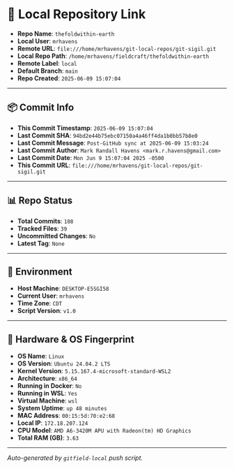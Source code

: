# 🔗 Local Repository Link

- **Repo Name**: `thefoldwithin-earth`
- **Local User**: `mrhavens`
- **Remote URL**: `file:///home/mrhavens/git-local-repos/git-sigil.git`
- **Local Repo Path**: `/home/mrhavens/fieldcraft/thefoldwithin-earth`
- **Remote Label**: `local`
- **Default Branch**: `main`
- **Repo Created**: `2025-06-09 15:07:04`

---

## 📦 Commit Info

- **This Commit Timestamp**: `2025-06-09 15:07:04`
- **Last Commit SHA**: `94bd2e44b75ebc07150a4a46ff4da1b0bb57b8e0`
- **Last Commit Message**: `Post-GitHub sync at 2025-06-09 15:03:24`
- **Last Commit Author**: `Mark Randall Havens <mark.r.havens@gmail.com>`
- **Last Commit Date**: `Mon Jun 9 15:07:04 2025 -0500`
- **This Commit URL**: `file:///home/mrhavens/git-local-repos/git-sigil.git`

---

## 📊 Repo Status

- **Total Commits**: `108`
- **Tracked Files**: `39`
- **Uncommitted Changes**: `No`
- **Latest Tag**: `None`

---

## 🧭 Environment

- **Host Machine**: `DESKTOP-E5SGI58`
- **Current User**: `mrhavens`
- **Time Zone**: `CDT`
- **Script Version**: `v1.0`

---

## 🧬 Hardware & OS Fingerprint

- **OS Name**: `Linux`
- **OS Version**: `Ubuntu 24.04.2 LTS`
- **Kernel Version**: `5.15.167.4-microsoft-standard-WSL2`
- **Architecture**: `x86_64`
- **Running in Docker**: `No`
- **Running in WSL**: `Yes`
- **Virtual Machine**: `wsl`
- **System Uptime**: `up 48 minutes`
- **MAC Address**: `00:15:5d:70:e2:68`
- **Local IP**: `172.18.207.124`
- **CPU Model**: `AMD A6-3420M APU with Radeon(tm) HD Graphics`
- **Total RAM (GB)**: `3.63`

---

_Auto-generated by `gitfield-local` push script._
